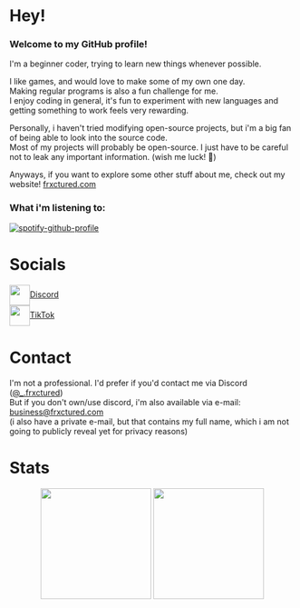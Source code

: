 # Hey!
### Welcome to my GitHub profile!  

I'm a beginner coder, trying to learn new things whenever possible.  

I like games, and would love to make some of my own one day.  
Making regular programs is also a fun challenge for me.  
I enjoy coding in general, it's fun to experiment with new languages and getting something to work feels very rewarding.

Personally, i haven't tried modifying open-source projects, but i'm a big fan of being able to look into the source code.  
Most of my projects will probably be open-source. I just have to be careful not to leak any important information. (wish me luck! 🙏)

Anyways, if you want to explore some other stuff about me, check out my website! [frxctured.com](https://frxctured.com)

### What i'm listening to:
[![spotify-github-profile](https://spotify-github-profile.kittinanx.com/api/view?uid=3qoysh31vk87wgh4j789k5djd&cover_image=true&theme=natemoo-re&show_offline=false&background_color=000000&interchange=true&bar_color=634eb1&bar_color_cover=false)](https://github.com/kittinan/spotify-github-profile)

# Socials
<a href="https://discordapp.com/users/627195082499555348">
	<img align="center" height="36" src="https://static.vecteezy.com/system/resources/previews/018/930/718/original/discord-logo-discord-icon-transparent-free-png.png" />Discord
</a>  <br>
<a href="https://tiktok.com/@_.frxctured">
	<img align="center" height="36" src="https://pngimg.com/uploads/tiktok/tiktok_PNG1.png" />TikTok
</a>

# Contact
I'm not a professional. I'd prefer if you'd contact me via Discord ([@_.frxctured](https://discordapp.com/users/627195082499555348))  
But if you don't own/use discord, i'm also available via e-mail: business@frxctured.com  
(i also have a private e-mail, but that contains my full name, which i am not going to publicly reveal yet for privacy reasons)

# Stats
<p align="center">
	<img src="https://github-readme-stats.vercel.app/api?username=Frxctured&show_icons=true&theme=omni&hide_border=true" height="195px"/>
	<img src="https://github-readme-stats.vercel.app/api/top-langs/?username=Frxctured&layout=donut&theme=omni&hide_border=true" height="195px"/>
</p>
<br>
<p align="center">
	<img src="https://komarev.com/ghpvc/?username=Frxctured&style=for-the-badge&color=FF72C6" alt="" />
</p>


